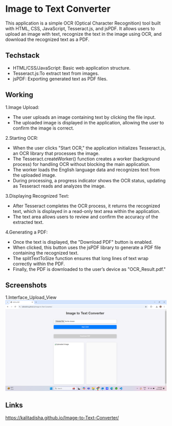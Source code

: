 # Image to Text Converter
This application is a simple OCR (Optical Character Recognition) tool built with HTML, CSS, JavaScript, Tesseract.js, and jsPDF. It allows users to upload an image with text, recognize the text in the image using OCR, and download the recognized text as a PDF.

## Techstack
- HTML/CSS/JavaScript: Basic web application structure.
- Tesseract.js:To extract text from images.
- jsPDF: Exporting generated text as PDF files.
## Working
 1.Image Upload:
- The user uploads an image containing text by clicking the file input.
- The uploaded image is displayed in the application, allowing the user to confirm the image is correct.

 2.Starting OCR:
- When the user clicks "Start OCR," the application initializes Tesseract.js, an OCR library that processes the image.
- The Tesseract.createWorker() function creates a worker (background process) for handling OCR without blocking the main application.
- The worker loads the English language data and recognizes text from the uploaded image.
- During processing, a progress indicator shows the OCR status, updating as Tesseract reads and analyzes the image.

 3.Displaying Recognized Text:
- After Tesseract completes the OCR process, it returns the recognized text, which is displayed in a read-only text area within the application.
- The text area allows users to review and confirm the accuracy of the extracted text.

 4.Generating a PDF:
- Once the text is displayed, the "Download PDF" button is enabled.
- When clicked, this button uses the jsPDF library to generate a PDF file containing the recognized text.
- The splitTextToSize function ensures that long lines of text wrap correctly within the PDF.
- Finally, the PDF is downloaded to the user’s device as "OCR_Result.pdf."

## Screenshots
1.Interface_Upload_View ![Interface_Upload_View](https://github.com/kalitadisha/Image-to-Text-Converter/blob/main/Image1.png)
## Links
https://kalitadisha.github.io/Image-to-Text-Converter/
